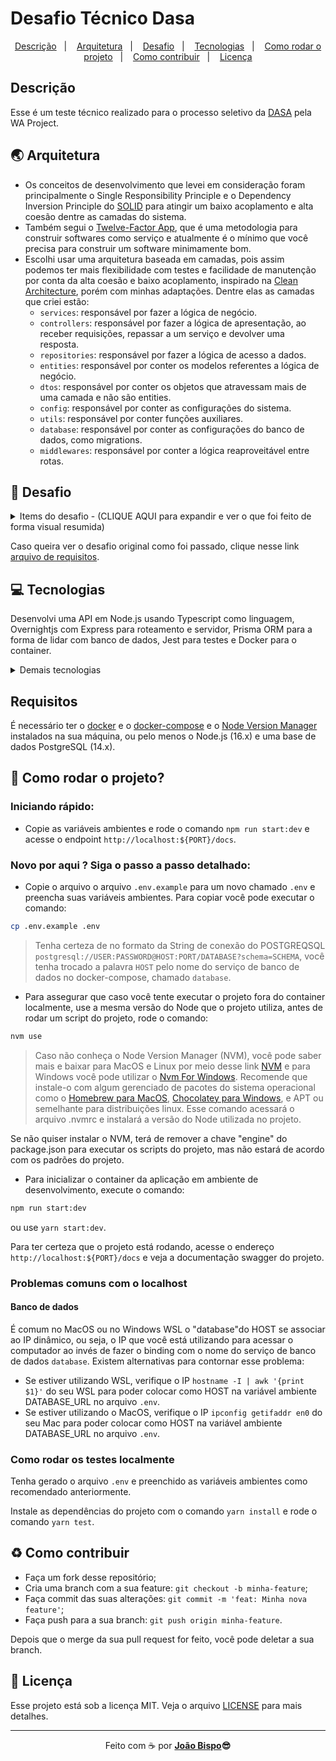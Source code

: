 # Desafio Técnico Dasa

<p align="center">
  <a href="#descrição">Descrição</a>&nbsp;&nbsp;&nbsp;|&nbsp;&nbsp;&nbsp;
  <a href="#-arquitetura">Arquitetura</a>&nbsp;&nbsp;&nbsp;|&nbsp;&nbsp;&nbsp;
  <a href="#-desafio">Desafio</a>&nbsp;&nbsp;&nbsp;|&nbsp;&nbsp;&nbsp;
  <a href="#-tecnologias">Tecnologias</a>&nbsp;&nbsp;&nbsp;|&nbsp;&nbsp;&nbsp;
  <a href="#-como-rodar-o-projeto">Como rodar o projeto</a>&nbsp;&nbsp;&nbsp;|&nbsp;&nbsp;&nbsp;
  <a href="#%EF%B8%8F-como-contribuir">Como contribuir</a>&nbsp;&nbsp;&nbsp;|&nbsp;&nbsp;&nbsp;
  <a href="#memo-licença">Licença</a>
</p>

## Descrição

Esse é um teste técnico realizado para o processo seletivo da [DASA](https://dasa.com.br) pela WA Project.

## 🌏 Arquitetura

- Os conceitos de desenvolvimento que levei em consideração foram principalmente o Single Responsibility Principle e o Dependency Inversion Principle do [SOLID](https://en.wikipedia.org/wiki/SOLID) para atingir um baixo acoplamento e alta coesão dentre as camadas do sistema.
- Também segui o [Twelve-Factor App](https://12factor.net), que é uma metodologia para construir softwares como serviço e atualmente é o mínimo que você precisa para construir um software minimamente bom.
- Escolhi usar uma arquitetura baseada em camadas, pois assim podemos ter mais flexibilidade com testes e facilidade de manutenção por conta da alta coesão e baixo acoplamento, inspirado na [Clean Architecture](https://blog.cleancoder.com/uncle-bob/2012/08/13/the-clean-architecture.html), porém com minhas adaptações. Dentre elas as camadas que criei estão:
  - `services`: responsável por fazer a lógica de negócio.
  - `controllers`: responsável por fazer a lógica de apresentação, ao receber requisições, repassar a um serviço e devolver uma resposta.
  - `repositories`: responsável por fazer a lógica de acesso a dados.
  - `entities`: responsável por conter os modelos referentes a lógica de negócio.
  - `dtos`: responsável por conter os objetos que atravessam mais de uma camada e não são entities.
  - `config`: responsável por conter as configurações do sistema.
  - `utils`: responsável por conter funções auxiliares.
  - `database`: responsável por conter as configurações do banco de dados, como migrations.
  - `middlewares`: responsável por conter a lógica reaproveitável entre rotas.

## 🎯 Desafio

<details>
  <summary>Items do desafio - (CLIQUE AQUI para expandir e ver o que foi feito de forma visual resumida)</summary>

## Funcionalidades

- ✅ - CRUD de laboratórios (/laboratories)
- ✅ - CRUD de exames (/exams)
- ✅ - Relacionamento de N para N entre laboratório e exames com uso de tabela pivot. (/laboratories/:id/exams)

## Funcionalidades extras

- ✅ - Possibilidade de executar cadastro, atualização e remoção em lote. (/lots/exams)
- ✅ - Endpoint que faz a busca por nome do exame e retorna todos os laboratórios associados a esse exame. (/laboratories?examName=<nome do exame>)

## Diferenciais

- ✅ - Publicação do ambiente em um serviço cloud de hospedagens (Heroku, AWS, GCP, etc) - https://dasa-challenge-api.herokuapp.com
- ✅ - Configurar a aplicação para rodar em um container
- ✅ - Documentação da API - https://dasa-challenge-api.herokuapp.com/docs/

## Além do sugerido (metas pessoais)

- ✅ - Implementação do Twelve-Factor App incluindo Graceful Shutdown, Logging, Rate Limiter e etc.
- ✅ - Padronização de código com o [ESLint](https://eslint.org/) e [Prettier](https://prettier.io/).
- ✅ - Padronização das mensagens de commit com o conventional-changelog.
- ✅ - Utilizar do padrão DTO (Data Transfer Object) para os objetos de entrada e saída que atravessam camadas.
- ✅ - Configuração de git hooks para rodar lint nos arquivos toda vez que é feito um commit.
- ✅ - Setup de Testes Automatizados com o [Jest](https://jestjs.io/).
- ✅ - Pipeline de CI/CD com Github Actions.
- [ ] - Adição de cache no serviço de busca de laboratórios.
- [ ] - Paginação no recurso de listagem de exames /exams.
- [ ] - Comecei a desenvolver um dashboard admnistrativo referente a esse app em [health-labs-admin](https://github.com/joaobispo2077/health-labs-admin).

</details>

Caso queira ver o desafio original como foi passado, clique nesse link [arquivo de requisitos](./docs/CHALLENGE.md).

## 💻 Tecnologias

Desenvolvi uma API em Node.js usando Typescript como linguagem, Overnightjs com Express para roteamento e servidor, Prisma ORM para a forma de lidar com banco de dados, Jest para testes e Docker para o container.

<details>
  <summary>Demais tecnologias</summary>

- [⚛ Node.js](https://nodejs.org/en/)
- [✨ TypeScript](https://www.typescriptlang.org)
- [📦 Yarn](https://yarnpkg.com)
- [🐳 Docker](https://www.docker.com)
- [💾 PostgreSQL](https://www.postgresql.org)
- [⚡ Express](https://expressjs.com)
- [📝 Swagger](https://swagger.io)
- [🧪 Jest](https://jestjs.io)
- [🔼 Prisma](https://www.npmjs.com/package/prisma)
- ✒️ Lint
  - [📦 ESLint](https://eslint.org)
  - [📦 Prettier](https://prettier.io)
  - [📦 Editor Config](https://editorconfig.org)
- 🧲 Lint no commit
  - [🐶 Husky](https://typicode.github.io/husky/#/)
  - [📦 Lint staged](https://github.com/okonet/lint-staged)

</details>

## Requisitos

É necessário ter o [docker](https://docs.docker.com/get-docker/) e o [docker-compose](https://docs.docker.com/compose/install/) e o [Node Version Manager](https://github.com/nvm-sh/nvm#about) instalados na sua máquina, ou pelo menos o Node.js (16.x) e uma base de dados PostgreSQL (14.x).

## 🚀 Como rodar o projeto?

### Iniciando rápido:

- Copie as variáveis ambientes e rode o comando `npm run start:dev` e acesse o endpoint `http://localhost:${PORT}/docs`.

### Novo por aqui ? Siga o passo a passo detalhado:

- Copie o arquivo o arquivo `.env.example` para um novo chamado `.env` e preencha suas variáveis ambientes. Para copiar você pode executar o comando:

```bash
cp .env.example .env
```

> Tenha certeza de no formato da String de conexão do POSTGREQSQL `postgresql://USER:PASSWORD@HOST:PORT/DATABASE?schema=SCHEMA`, você tenha trocado a palavra `HOST` pelo nome do serviço de banco de dados no docker-compose, chamado `database`.

- Para assegurar que caso você tente executar o projeto fora do container localmente, use a mesma versão do Node que o projeto utiliza, antes de rodar um script do projeto, rode o comando:

```bash
nvm use
```

> Caso não conheça o Node Version Manager (NVM), você pode saber mais e baixar para MacOS e Linux por meio desse link [NVM](https://github.com/nvm-sh/nvm#about) e para Windows você pode utilizar o [Nvm For Windows](https://github.com/coreybutler/nvm-windows#overview). Recomende que instale-o com algum gerenciado de pacotes do sistema operacional como o [Homebrew para MacOS](https://brew.sh/), [Chocolatey para Windows](https://chocolatey.org/), e APT ou semelhante para distribuições linux. Esse comando acessará o arquivo .nvmrc e instalará a versão do Node utilizada no projeto.

Se não quiser instalar o NVM, terá de remover a chave "engine" do package.json para executar os scripts do projeto, mas não estará de acordo com os padrões do projeto.

- Para inicializar o container da aplicação em ambiente de desenvolvimento, execute o comando:

```bash
npm run start:dev
```

ou use `yarn start:dev`.

Para ter certeza que o projeto está rodando, acesse o endereço `http://localhost:${PORT}/docs` e veja a documentação swagger do projeto.

### Problemas comuns com o localhost

#### Banco de dados

É comum no MacOS ou no Windows WSL o "database"do HOST se associar ao IP dinâmico, ou seja, o IP que você está utilizando para acessar o computador ao invés de fazer o binding com o nome do serviço de banco de dados `database`. Existem alternativas para contornar esse problema:

- Se estiver utilizando WSL, verifique o IP `hostname -I | awk '{print $1}'` do seu WSL para poder colocar como HOST na variável ambiente DATABASE_URL no arquivo `.env`.
- Se estiver utilizando o MacOS, verifique o IP `ipconfig getifaddr en0` do seu Mac para poder colocar como HOST na variável ambiente DATABASE_URL no arquivo `.env`.

### Como rodar os testes localmente

Tenha gerado o arquivo `.env` e preenchido as variáveis ambientes como recomendado anteriormente.

Instale as dependências do projeto com o comando `yarn install` e rode o comando `yarn test`.

## ♻️ Como contribuir

- Faça um fork desse repositório;
- Cria uma branch com a sua feature: `git checkout -b minha-feature`;
- Faça commit das suas alterações: `git commit -m 'feat: Minha nova feature'`;
- Faça push para a sua branch: `git push origin minha-feature`.

Depois que o merge da sua pull request for feito, você pode deletar a sua branch.

## :memo: Licença

Esse projeto está sob a licença MIT. Veja o arquivo [LICENSE](LICENSE.md) para mais detalhes.

---

<p align="center">Feito com ☕ por <strong><a href="https://www.linkedin.com/in/joaobispo2077/">João Bispo</a>😎 </strong> </p>
